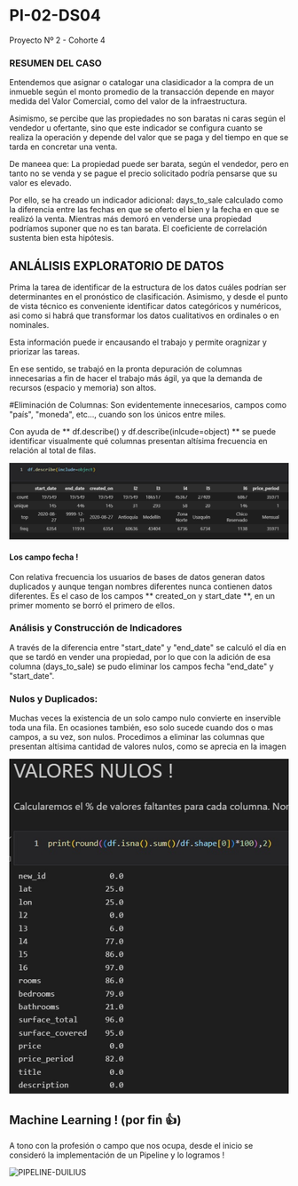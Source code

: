 # PI-02-DS04
Proyecto Nº 2 - Cohorte 4
### RESUMEN DEL CASO

Entendemos que asignar o catalogar una clasidicador a la compra de un inmueble según el monto promedio de la transacción depende en mayor medida del Valor Comercial, como del valor de la infraestructura.

Asimismo, se percibe que las propiedades no son baratas ni caras según el vendedor u ofertante, sino que este indicador se configura cuanto se realiza la operación y depende
del valor que se paga y del tiempo en que se tarda en concretar una venta.

De maneea que:
La propiedad puede ser barata, según el vendedor, pero en tanto no se venda y se pague el precio solicitado podría pensarse que su valor es elevado.

Por ello, se ha creado un indicador adicional: days_to_sale calculado como la diferencia entre las fechas en que se oferto el bien y la fecha en que se realizó la venta.
Mientras más demoró en venderse una propiedad podríamos suponer que no es tan barata.
El coeficiente de correlación sustenta bien esta hipótesis.

## ANLÁLISIS EXPLORATORIO DE DATOS
Prima la tarea de identificar de la estructura de los datos cuáles podrían ser determinantes en el pronóstico de clasificación.
Asimismo, y desde el punto de vista técnico es conveniente identificar datos categóricos y numéricos, asi como si habrá que transformar los datos cualitativos en ordinales
o en nominales.

Esta información puede ir encausando el trabajo y permite oragnizar y priorizar las tareas.

En ese sentido, se trabajó en la pronta depuración de columnas innecesarias a fin de hacer el trabajo más ágil, ya que la demanda de recursos (espacio y memoria) son
altos.

#Eliminación de Columnas:
Son evidentemente innecesarios, campos como "país", "moneda", etc..., cuando son los únicos entre miles.
  

Con ayuda de ** df.describe() y df.describe(inlcude=object) ** se puede identificar visualmente qué columnas presentan altísima frecuencia en relación al total de filas.

![This is an image](https://github.com/Duilius/PI-02-DS04/blob/main/frecuencia.jpg)

#### Los campo fecha !

Con relativa frecuencia los usuarios de bases de datos generan datos duplicados y aunque tengan nombres diferentes nunca contienen datos diferentes.
Es el caso de los campos ** created_on y start_date  **, en un primer momento se borró el primero de ellos.

### Análisis y Construcción de Indicadores
A través de la diferencia entre "start_date" y "end_date" se calculó el día en que se tardó en vender una propiedad, por lo que con la adición de esa columna (days_to_sale) se pudo eliminar los campos fecha "end_date" y "start_date".

### Nulos y Duplicados:

Muchas veces la existencia de un solo campo nulo convierte en inservible toda una fila. En ocasiones también, eso solo sucede cuando dos o mas campos, a su vez, son nulos.
Procedimos a eliminar las columnas que presentan altísima cantidad de valores nulos, como se aprecia en la imagen

![This is an image](https://github.com/Duilius/PI-02-DS04/blob/main/nulos-duplicados.jpg)


## Machine Learning ! (por fin 👍)

A tono con la profesión o campo que nos ocupa, desde el inicio se consideró la implementación de un Pipeline y lo logramos !

![PIPELINE-DUILIUS](https://user-images.githubusercontent.com/104642248/200047276-65bd1797-8625-41bc-a2ae-90e48672d0c0.jpg)




